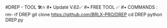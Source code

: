 #DREP - TOOL 🛠🔥 
#• Updaté V.62✅
#• FREE TOOL  ✅
#• COMMANDS : 
 rm- rf DREP
 git clone https://github.com/BRLX-PRO/DREP
cd DREP
python DREP.py
